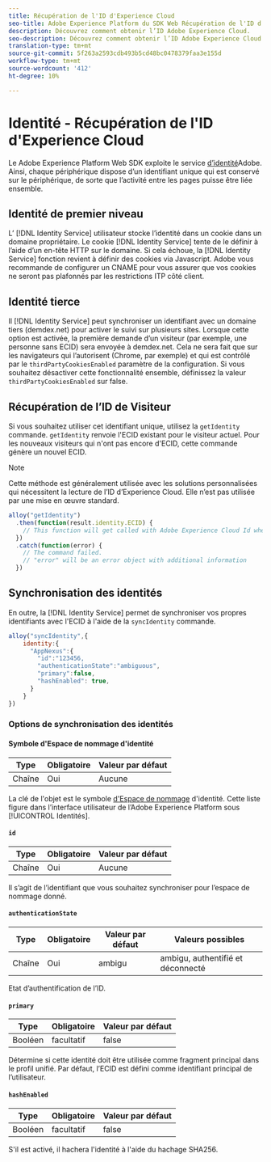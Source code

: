 ```yaml
---
title: Récupération de l'ID d'Experience Cloud
seo-title: Adobe Experience Platform du SDK Web Récupération de l'ID d'Experience Cloud
description: Découvrez comment obtenir l’ID Adobe Experience Cloud.
seo-description: Découvrez comment obtenir l’ID Adobe Experience Cloud.
translation-type: tm+mt
source-git-commit: 5f263a2593cdb493b5cd48bc0478379faa3e155d
workflow-type: tm+mt
source-wordcount: '412'
ht-degree: 10%

---
```



# Identité - Récupération de l&#39;ID d&#39;Experience Cloud

Le Adobe Experience Platform Web SDK exploite le service [d’identité](../../identity-service/ecid.md)Adobe. Ainsi, chaque périphérique dispose d’un identifiant unique qui est conservé sur le périphérique, de sorte que l’activité entre les pages puisse être liée ensemble.

## Identité de premier niveau

L’ [!DNL Identity Service] utilisateur stocke l’identité dans un cookie dans un domaine propriétaire. Le cookie [!DNL Identity Service] tente de le définir à l’aide d’un en-tête HTTP sur le domaine. Si cela échoue, la [!DNL Identity Service] fonction revient à définir des cookies via Javascript. Adobe vous recommande de configurer un CNAME pour vous assurer que vos cookies ne seront pas plafonnés par les restrictions ITP côté client.

## Identité tierce

Il [!DNL Identity Service] peut synchroniser un identifiant avec un domaine tiers (demdex.net) pour activer le suivi sur plusieurs sites. Lorsque cette option est activée, la première demande d’un visiteur (par exemple, une personne sans ECID) sera envoyée à demdex.net. Cela ne sera fait que sur les navigateurs qui l’autorisent (Chrome, par exemple) et qui est contrôlé par le `thirdPartyCookiesEnabled` paramètre de la configuration. Si vous souhaitez désactiver cette fonctionnalité ensemble, définissez la valeur `thirdPartyCookiesEnabled` sur false.

## Récupération de l’ID de Visiteur

Si vous souhaitez utiliser cet identifiant unique, utilisez la `getIdentity` commande. `getIdentity` renvoie l&#39;ECID existant pour le visiteur actuel. Pour les nouveaux visiteurs qui n&#39;ont pas encore d&#39;ECID, cette commande génère un nouvel ECID.

>[!NOTE]
>
>Cette méthode est généralement utilisée avec les solutions personnalisées qui nécessitent la lecture de l’ID d’Experience Cloud. Elle n’est pas utilisée par une mise en œuvre standard.

```javascript
alloy("getIdentity")
  .then(function(result.identity.ECID) {
    // This function will get called with Adobe Experience Cloud Id when the command promise is resolved
  })
  .catch(function(error) {
    // The command failed.
    // "error" will be an error object with additional information
  })
```

## Synchronisation des identités

En outre, la [!DNL Identity Service] permet de synchroniser vos propres identifiants avec l&#39;ECID à l&#39;aide de la `syncIdentity` commande.

```javascript
alloy("syncIdentity",{
    identity:{
      "AppNexus":{
        "id":"123456,
        "authenticationState":"ambiguous",
        "primary":false,
        "hashEnabled": true,
      }
    }
})
```

### Options de synchronisation des identités

#### Symbole d&#39;Espace de nommage d&#39;identité

| **Type** | **Obligatoire** | **Valeur par défaut** |
| -------- | ------------ | ----------------- |
| Chaîne | Oui | Aucune |

La clé de l&#39;objet est le symbole [d&#39;Espace de nommage](../../identity-service/namespaces.md) d&#39;identité. Cette liste figure dans l’interface utilisateur de l’Adobe Experience Platform sous [!UICONTROL Identités].

#### `id`

| **Type** | **Obligatoire** | **Valeur par défaut** |
| -------- | ------------ | ----------------- |
| Chaîne | Oui | Aucune |

Il s’agit de l’identifiant que vous souhaitez synchroniser pour l’espace de nommage donné.

#### `authenticationState`

| **Type** | **Obligatoire** | **Valeur par défaut** | **Valeurs possibles** |
| -------- | ------------ | ----------------- | ------------------------------------ |
| Chaîne | Oui | ambigu | ambigu, authentifié et déconnecté |

Etat d’authentification de l’ID.

#### `primary`

| **Type** | **Obligatoire** | **Valeur par défaut** |
| -------- | ------------ | ----------------- |
| Booléen | facultatif | false |

Détermine si cette identité doit être utilisée comme fragment principal dans le profil unifié. Par défaut, l’ECID est défini comme identifiant principal de l’utilisateur.

#### `hashEnabled`

| **Type** | **Obligatoire** | **Valeur par défaut** |
| -------- | ------------ | ----------------- |
| Booléen | facultatif | false |

S&#39;il est activé, il hachera l&#39;identité à l&#39;aide du hachage SHA256.

